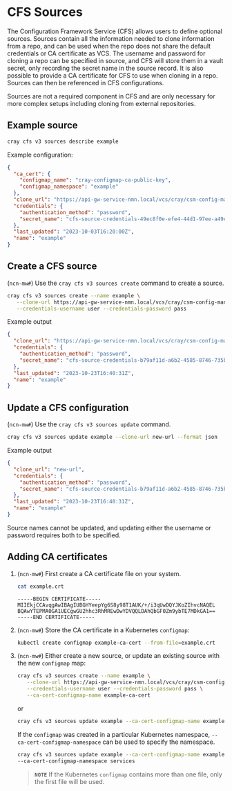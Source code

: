 # CFS Sources

The Configuration Framework Service \(CFS\) allows users to define optional sources.
Sources contain all the information needed to clone information from a repo, and can be used when the repo does not share the default credentials or CA certificate as VCS.
The username and password for cloning a repo can be specified in source, and CFS will store them in a vault secret, only recording the secret name in the source record.
It is also possible to provide a CA certificate for CFS to use when cloning in a repo.
Sources can then be referenced in CFS configurations.

Sources are not a required component in CFS and are only necessary for more complex setups including cloning from external repositories.

## Example source

```bash
cray cfs v3 sources describe example
```

Example configuration:

```json
{
  "ca_cert": {
    "configmap_name": "cray-configmap-ca-public-key",
    "configmap_namespace": "example"
  },
  "clone_url": "https://api-gw-service-nmn.local/vcs/cray/csm-config-management.git",
  "credentials": {
    "authentication_method": "password",
    "secret_name": "cfs-source-credentials-49ec8f0e-efe4-44d1-97ee-a49ef99e761b"
  },
  "last_updated": "2023-10-03T16:20:00Z",
  "name": "example"
}
```

## Create a CFS source

(`ncn-mw#`) Use the `cray cfs v3 sources create` command to create a source.

```bash
cray cfs v3 sources create --name example \
   --clone-url https://api-gw-service-nmn.local/vcs/cray/csm-config-management.git \
   --credentials-username user --credentials-password pass
```

Example output

```json
{
  "clone_url": "https://api-gw-service-nmn.local/vcs/cray/csm-config-management.git",
  "credentials": {
    "authentication_method": "password",
    "secret_name": "cfs-source-credentials-b79af11d-a6b2-4585-8746-735b4a1881cd"
  },
  "last_updated": "2023-10-23T16:40:31Z",
  "name": "example"
}
```

## Update a CFS configuration

(`ncn-mw#`) Use the `cray cfs v3 sources update` command.

 ```bash
 cray cfs v3 sources update example --clone-url new-url --format json
 ```

Example output

```json
{
  "clone_url": "new-url",
  "credentials": {
    "authentication_method": "password",
    "secret_name": "cfs-source-credentials-b79af11d-a6b2-4585-8746-735b4a1881cd"
  },
  "last_updated": "2023-10-23T16:40:31Z",
  "name": "example"
}
```

Source names cannot be updated, and updating either the username or password requires both to be specified.

## Adding CA certificates

1. (`ncn-mw#`) First create a CA certificate file on your system.

   ```bash
   cat example.crt
   ```

   ```text
   -----BEGIN CERTIFICATE-----
   MIIEkjCCAvqgAwIBAgIUBGHYeepYg6S8y98T1AUK/+/i3qUwDQYJKoZIhvcNAQEL
   BQAwYTEPMA0GA1UECgwGU2hhc3RhMREwDwYDVQQLDAhQbGF0Zm9ybTE7MDkGA1==
   -----END CERTIFICATE-----
   ```

1. (`ncn-mw#`) Store the CA certificate in a Kubernetes `configmap`:

   ```bash
   kubectl create configmap example-ca-cert --from-file=example.crt
   ```

1. (`ncn-mw#`) Either create a new source, or update an existing source with the new `configmap` map:

   ```bash
   cray cfs v3 sources create --name example \
      --clone-url https://api-gw-service-nmn.local/vcs/cray/csm-config-management.git \
      --credentials-username user --credentials-password pass \
      --ca-cert-configmap-name example-ca-cert
   ```

    or

   ```bash
   cray cfs v3 sources update example --ca-cert-configmap-name example-ca-cert
   ```

   If the `configmap` was created in a particular Kubernetes namespace, `--ca-cert-configmap-namespace` can be used to specify the namespace.

   ```bash
   cray cfs v3 sources update example --ca-cert-configmap-name example-ca-cert \
   --ca-cert-configmap-namespace services
   ```

   > **`NOTE`** If the Kubernetes `configmap` contains more than one file, only the first file will be used.
